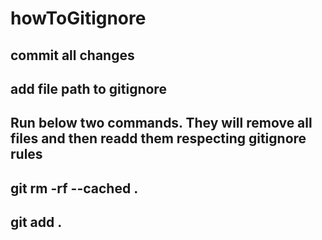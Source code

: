 # howToGitignore

## commit all changes
## add file path to gitignore

## Run below two commands. They will remove all files and then readd them respecting gitignore rules
## git rm -rf --cached .
## git add .
